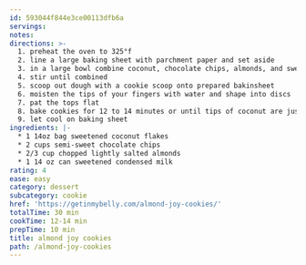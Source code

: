 ```yaml
---
id: 593044f844e3ce00113dfb6a
servings:
notes:
directions: >-
  1. preheat the oven to 325°f
  2. line a large baking sheet with parchment paper and set aside
  3. in a large bowl combine coconut, chocolate chips, almonds, and sweetened condensed milk
  4. stir until combined
  5. scoop out dough with a cookie scoop onto prepared bakinsheet
  6. moisten the tips of your fingers with water and shape into discs
  7. pat the tops flat
  8. bake cookies for 12 to 14 minutes or until tips of coconut are just starting to turn golden brown
  9. let cool on baking sheet
ingredients: |-
  * 1 14oz bag sweetened coconut flakes
  * 2 cups semi-sweet chocolate chips
  * 2/3 cup chopped lightly salted almonds
  * 1 14 oz can sweetened condensed milk
rating: 4
ease: easy
category: dessert
subcategory: cookie
href: 'https://getinmybelly.com/almond-joy-cookies/'
totalTime: 30 min
cookTime: 12-14 min
prepTime: 10 min
title: almond joy cookies
path: /almond-joy-cookies
---
```

